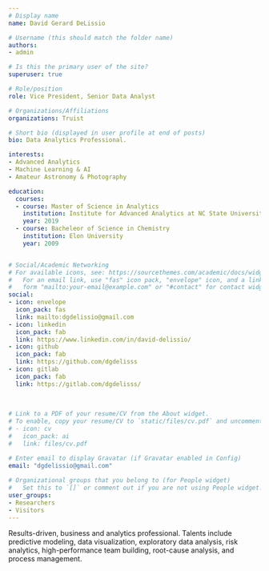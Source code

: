 ```yaml
---
# Display name
name: David Gerard DeLissio

# Username (this should match the folder name)
authors:
- admin

# Is this the primary user of the site?
superuser: true

# Role/position
role: Vice President, Senior Data Analyst

# Organizations/Affiliations
organizations: Truist

# Short bio (displayed in user profile at end of posts)
bio: Data Analytics Professional.

interests:
- Advanced Analytics
- Machine Learning & AI
- Amateur Astronomy & Photography

education:
  courses:
  - course: Master of Science in Analytics
    institution: Institute for Advanced Analytics at NC State University
    year: 2019
  - course: Bacheleor of Science in Chemistry
    institution: Elon University
    year: 2009


# Social/Academic Networking
# For available icons, see: https://sourcethemes.com/academic/docs/widgets/#icons
#   For an email link, use "fas" icon pack, "envelope" icon, and a link in the
#   form "mailto:your-email@example.com" or "#contact" for contact widget.
social:
- icon: envelope
  icon_pack: fas
  link: mailto:dgdelissio@gmail.com
- icon: linkedin
  icon_pack: fab
  link: https://www.linkedin.com/in/david-delissio/
- icon: github
  icon_pack: fab
  link: https://github.com/dgdelisss
- icon: gitlab
  icon_pack: fab
  link: https://gitlab.com/dgdelisss/
  
  
  
# Link to a PDF of your resume/CV from the About widget.
# To enable, copy your resume/CV to `static/files/cv.pdf` and uncomment the lines below.  
# - icon: cv
#   icon_pack: ai
#   link: files/cv.pdf

# Enter email to display Gravatar (if Gravatar enabled in Config)
email: "dgdelissio@gmail.com"
  
# Organizational groups that you belong to (for People widget)
#   Set this to `[]` or comment out if you are not using People widget.  
user_groups:
- Researchers
- Visitors
---
```


Results-driven, business and analytics professional. Talents include predictive modeling, data visualization, exploratory data analysis, risk analytics, high-performance team building, root-cause analysis, and process management.
